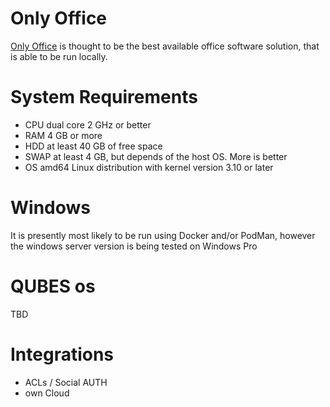 # Only Office

[Only Office](https://www.onlyoffice.com/) is thought to be the best available office software solution, that is able to be run locally. 

# System Requirements
- CPU dual core 2 GHz or better
- RAM 4 GB or more
- HDD at least 40 GB of free space
- SWAP at least 4 GB, but depends of the host OS. More is better
- OS amd64 Linux distribution with kernel version 3.10 or later


# Windows 

It is presently most likely to be run using Docker and/or PodMan, however the windows server version is being tested on Windows Pro

# QUBES os

TBD

# Integrations

- ACLs / Social AUTH
- own Cloud
